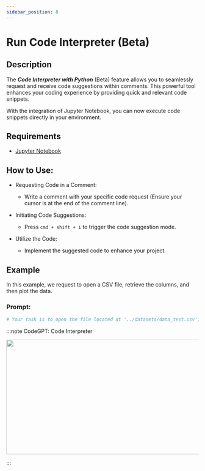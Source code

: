 ```yaml
---
sidebar_position: 8
---
```


# Run Code Interpreter (Beta)

## Description

The ***Code Interpreter with Python*** (Beta) feature allows you to seamlessly request and receive code suggestions within comments. This powerful tool enhances your coding experience by providing quick and relevant code snippets.

With the integration of Jupyter Notebook, you can now execute code snippets directly in your environment.

## Requirements
- [Jupyter Notebook](https://marketplace.visualstudio.com/items?itemName=ms-toolsai.jupyter)

## How to Use:
- Requesting Code in a Comment:
    - Write a comment with your specific code request (Ensure your cursor is at the end of the comment line).

- Initiating Code Suggestions:
    - Press ```cmd + shift + i``` to trigger the code suggestion mode.

- Utilize the Code:
    - Implement the suggested code to enhance your project.

## Example
In this example, we request to open a CSV file, retrieve the columns, and then plot the data.

### Prompt:

```python
# Your task is to open the file located at '../datasets/data_test.csv', read the data, identify the columns, and then create a meaningful chart to visualize it
```

:::note CodeGPT: Code Interpreter
<p align="center">
      <img width="550" height="300" src="https://github.com/davila7/code-gpt-docs/assets/6216945/314b2a0b-c89a-4458-ae58-1dc2c58a384d" />
</p>
:::



